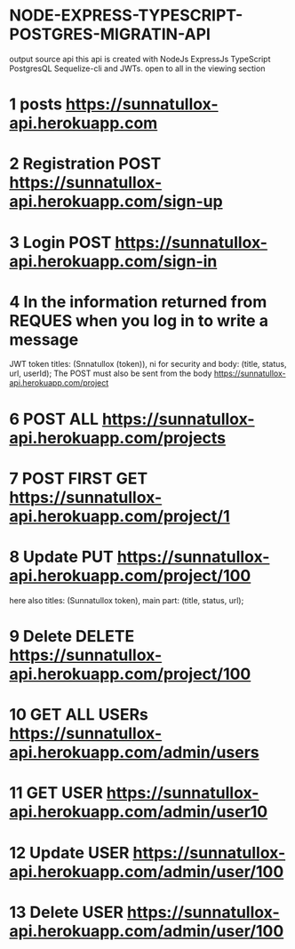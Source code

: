 # NODE-EXPRESS-TYPESCRIPT-POSTGRES-MIGRATIN-API
output source api this api is created with NodeJs ExpressJs TypeScript PostgresQL Sequelize-cli and JWTs.
open to all in the viewing section
# 1 posts https://sunnatullox-api.herokuapp.com

# 2 Registration POST https://sunnatullox-api.herokuapp.com/sign-up

# 3 Login POST https://sunnatullox-api.herokuapp.com/sign-in

# 4 In the information returned from REQUES when you log in to write a message
JWT token titles: (Snnatullox (token)),
ni
for security and body: (title, status, url, userId); The POST must also be sent from the body https://sunnatullox-api.herokuapp.com/project

# 6 POST ALL https://sunnatullox-api.herokuapp.com/projects

# 7 POST FIRST GET https://sunnatullox-api.herokuapp.com/project/1

# 8 Update  PUT https://sunnatullox-api.herokuapp.com/project/100
here also titles: (Sunnatullox token), main part: (title, status, url);

# 9 Delete DELETE https://sunnatullox-api.herokuapp.com/project/100

# 10 GET ALL USERs https://sunnatullox-api.herokuapp.com/admin/users

# 11 GET USER https://sunnatullox-api.herokuapp.com/admin/user10

# 12 Update USER https://sunnatullox-api.herokuapp.com/admin/user/100

# 13 Delete USER  https://sunnatullox-api.herokuapp.com/admin/user/100
